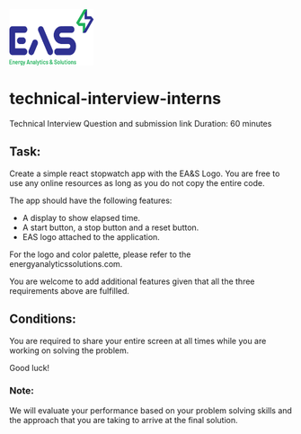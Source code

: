 <img src="eas_logo_final-02.png" width="150" height="100">

# technical-interview-interns
Technical Interview Question and submission link
Duration: 
60 minutes

## Task: 
Create a simple react stopwatch app with the EA&S Logo. You are free to use any online resources as long as you do not copy the entire code.

The app should have the following features:

* A display to show elapsed time.
* A start button, a stop button and a reset button.
* EAS logo attached to the application.

For the logo and color palette, please refer to the energyanalyticssolutions.com.

You are welcome to add additional features given that all the three requirements above are fulfilled.


## Conditions:

You are required to share your entire screen at all times while you are working on solving the problem.

Good luck!




### Note:
We will evaluate your performance based on your problem solving skills and the approach that you are taking to arrive at the final solution.
